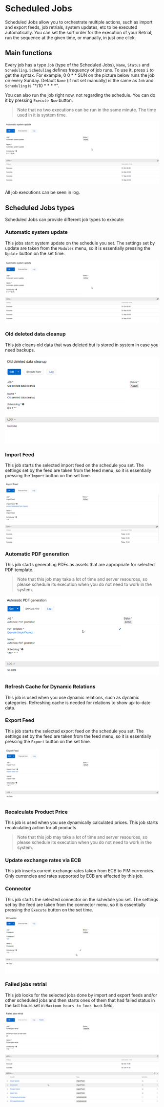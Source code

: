 # Scheduled Jobs

Scheduled Jobs allow you to orchestrate multiple actions, such as import and export feeds, job retrials, system updates, etc to be executed automatically. You can set the sort order for the execution of your Retrial, run the sequence at the given time, or manually, in just one click.

## Main functions

Every job has a type `Job` (type of the Scheduled Jobs), `Name`, `Status` and `Scheduling`. `Scheduling` defines frequency of job runs. To use it, press `i` to get the syntax. For example, 0 0 * * SUN on the picture below runs the job on every Sunday. Default `Name` (if not set manually) is the same as `Job` and `Scheduling` is "*/10 * * * *".

You can also run the job right now, not regarding the schedule. You can do it by pressing `Execute Now` button.

> Note that no two executions can be run in the same minute. The time used in it is system time.

![Main menu](_assets/scheduled-jobs/scheduled-jobs-main-menu.png)

All job executions can be seen in log.

## Scheduled Jobs types

Scheduled Jobs can provide different job types to execute:

### Automatic system update

This jobs start system update on the schedule you set. The settings set by update are taken from the `Modules` menu, so it is essentially pressing the `Update` button on the set time.

![Main menu](_assets/scheduled-jobs/scheduled-jobs-main-menu.png)

### Old deleted data cleanup

This job cleans old data that was deleted but is stored in system in case you need backups.

![Import feed Scheduled](_assets/scheduled-jobs/scheduled-jobs-cleanup.png)

### Import Feed

This job starts the selected import feed on the schedule you set. The settings set by the feed are taken from the feed menu, so it is essentially pressing the `Import` button on the set time.

![Import feed Scheduled](_assets/scheduled-jobs/scheduled-jobs-import-feed.png)

### Automatic PDF generation

This job starts generating PDFs as assets that are appropriate for selected PDF template.

> Note that this job may take a lot of time and server resources, so please schedule its execution when you do not need to work in the system.

![Connector PDF](_assets/scheduled-jobs/scheduled-jobs-PDF.png)

### Refresh Cache for Dynamic Relations

This job is used when you use dynamic relations, such as dynamic categories. Refreshing cache is needed for relations to show up-to-date data.

### Export Feed 

This job starts the selected export feed on the schedule you set. The settings set by the feed are taken from the feed menu, so it is essentially pressing the `Export` button on the set time.

![Export feed Scheduled](_assets/scheduled-jobs/scheduled-jobs-export-feed.png)

### Recalculate Product Price

This job is used when you use dynamically calculated prices. This job starts recalculating action for all products. 

> Note that this job may take a lot of time and server resources, so please schedule its execution when you do not need to work in the system.

### Update exchange rates via ECB

This job inserts current exchange rates taken from ECB to PIM currencies. Only currencies and rates supported by ECB are affected by this job.

### Connector

This job starts the selected connector on the schedule you set. The settings set by the feed are taken from the connector menu, so it is essentially pressing the `Execute` button on the set time.

![Connector Scheduled](_assets/scheduled-jobs/scheduled-jobs-connector.png)

### Failed jobs retrial

This job looks for the selected jobs done by import and export feeds and/or other scheduled jobs and then starts ones of them that had failed status in the last hours set in `Maximum hours to look back` field.

![Retrial Scheduled](_assets/scheduled-jobs/scheduled-jobs-retrials.png)